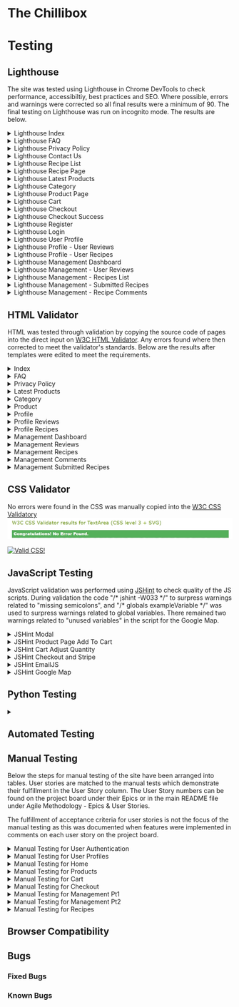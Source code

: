 # The Chillibox
# Testing

## Lighthouse

The site was tested using Lighthouse in Chrome DevTools to check performance, accessibiltiy, best practices and SEO. Where possible, errors and warnings were corrected so all final results were a minimum of 90. The final testing on Lighthouse was run on incognito mode. The results are below.

<details>
<summary>Lighthouse Index</summary>

![Index](readme-docs/testing/lighthouse_index.webp)
</details>

<details>
<summary>Lighthouse FAQ</summary>

![FAQ](readme-docs/testing/lighthouse_faq.webp)
</details>

<details>
<summary>Lighthouse Privacy Policy</summary>

![Privacy Policy](readme-docs/testing/lighthouse_privacy.webp)
</details>

<details>
<summary>Lighthouse Contact Us</summary>

![Contact Us](readme-docs/testing/lighthouse_contact.webp)
</details>

<details>
<summary>Lighthouse Recipe List</summary>

![Recipe List](readme-docs/testing/lighthouse_recipe_list.webp)
</details>

<details>
<summary>Lighthouse Recipe Page</summary>

![Recipe Page](readme-docs/testing/lighthouse_recipe.webp)
</details>

<details>
<summary>Lighthouse Latest Products</summary>

![Latest](readme-docs/testing/lighthouse_latest.webp)
</details>

<details>
<summary>Lighthouse Category</summary>

![Category](readme-docs/testing/lighthouse_category.webp)
</details>

<details>
<summary>Lighthouse Product Page</summary>

![Product](readme-docs/testing/lighthouse_product.webp)
</details>

<details>
<summary>Lighthouse Cart</summary>

![Cart](readme-docs/testing/lighthouse_cart.webp)
</details>

<details>
<summary>Lighthouse Checkout</summary>

![Checkout](readme-docs/testing/lighthouse_checkout.webp)
</details>

<details>
<summary>Lighthouse Checkout Success</summary>

![Checkout Success](readme-docs/testing/lighthouse_checkout_success.webp)
</details>

<details>
<summary>Lighthouse Register</summary>

![Register](readme-docs/testing/lighthouse_register.webp)
</details>

<details>
<summary>Lighthouse Login</summary>

![Login](readme-docs/testing/lighthouse_login.webp)
</details>

<details>
<summary>Lighthouse User Profile</summary>

![Profile](readme-docs/testing/lighthouse_profile.webp)
</details>

<details>
<summary>Lighthouse Profile - User Reviews</summary>

![Profile Reviews](readme-docs/testing/lighthouse_profile_reviews.webp)
</details>

<details>
<summary>Lighthouse Profile - User Recipes</summary>

![Profile Recipes](readme-docs/testing/lighthouse_profile_recipes.webp)
</details>

<details>
<summary>Lighthouse Management Dashboard</summary>

![Management](readme-docs/testing/lighthouse_management.webp)
</details>

<details>
<summary>Lighthouse Management - User Reviews</summary>

![Management Reviews](readme-docs/testing/lighthouse_management_reviews.webp)
</details>

<details>
<summary>Lighthouse Management - Recipes List</summary>

![Management Recipes](readme-docs/testing/lighthouse_management_recipe_list.webp)
</details>

<details>
<summary>Lighthouse Management - Submitted Recipes</summary>

![Management Submitted Recipes](readme-docs/testing/lighthouse_management_submitted.webp)
</details>

<details>
<summary>Lighthouse Management - Recipe Comments</summary>

![Comments](readme-docs/testing/lighthouse_management_comments.webp)
</details>


## HTML Validator

HTML was tested through validation by copying the source code of pages into the direct input on [W3C HTML Validator](https://validator.w3.org/#validate_by_input).
Any errors found where then corrected to meet the validator's standards. Below are the results after templates were edited to meet the requirements.

<details>
<summary>Index</summary>

![Index](readme-docs/testing/validate_index.webp)
</details>

<details>
<summary>FAQ</summary>

![FAQ](readme-docs/testing/validate_faq.webp)
</details>

<details>
<summary>Privacy Policy</summary>

![Privacy Policy](readme-docs/testing/validate_privacy.webp)
</details>

<details>
<summary>Latest Products</summary>

![Latest Products](readme-docs/testing/validate_latest.webp)
</details>

<details>
<summary>Category</summary>

![Category](readme-docs/testing/validate_category.webp)
</details>

<details>
<summary>Product</summary>

![Product](readme-docs/testing/validate_product.webp)
</details>

<details>
<summary>Profile</summary>

![Profile](readme-docs/testing/validate_profile.webp)
</details>

<details>
<summary>Profile Reviews</summary>

![Profile Reviews](readme-docs/testing/validate_profile_reviews.webp)
</details>

<details>
<summary>Profile Recipes</summary>

![Profile Recipes](readme-docs/testing/validate_profile_recipe.webp)
</details>

<details>
<summary>Management Dashboard</summary>

![Management Dashboard](readme-docs/testing/validate_mgmt_products.webp)
</details>

<details>
<summary>Management Reviews</summary>

![Management Reviews](readme-docs/testing/validate_mgmt_reviews.webp)
</details>

<details>
<summary>Management Recipes</summary>

![Management Recipes](readme-docs/testing/validate_mgmt_recipes.webp)
</details>

<details>
<summary>Management Comments</summary>

![Management Comments](readme-docs/testing/validate_mgmt_comments.webp)
</details>

<details>
<summary>Management Submitted Recipes</summary>

![Submitted Recipes](readme-docs/testing/validate_mgmt_submitted.webp)
</details>


## CSS Validator

No errors were found in the CSS was manually copied into the [W3C CSS Validatory](https://jigsaw.w3.org/css-validator/validator)
![CSS Validation](readme-docs/testing/validate_css.webp)

<p>
    <a href="http://jigsaw.w3.org/css-validator/check/referer">
        <img style="border:0;width:88px;height:31px"
            src="http://jigsaw.w3.org/css-validator/images/vcss-blue"
            alt="Valid CSS!" />
    </a>
</p>


## JavaScript Testing

JavaScript validation was performed using [JSHint](https://jshint.com/) to check quality of the JS scripts. During validation the code "/* jshint -W033 *\/" to surpress warnings related to "missing semicolons", and "/\* globals exampleVariable */" was used to surpress warnings related to global variables. There remained two warnings related to "unused variables" in the script for the Google Map.

<details>
<summary>JSHint Modal</summary>

![Modal](readme-docs/testing/jshint_modal.webp)
</details>

<details>
<summary>JSHint Product Page Add To Cart</summary>

![Product](readme-docs/testing/jshint_product_page.webp)
</details>

<details>
<summary>JSHint Cart Adjust Quantity</summary>

![Cart](readme-docs/testing/jshint_cart_quantity.webp)
</details>

<details>
<summary>JSHint Checkout and Stripe</summary>

![Stripe](readme-docs/testing/jshint_stripe.webp)
</details>

<details>
<summary>JSHint EmailJS</summary>

![EmailJS](readme-docs/testing/jshint_emailjs.webp)
</details>

<details>
<summary>JSHint Google Map</summary>

![Map](readme-docs/testing/jshint_gmap.webp)
</details>


## Python Testing

<details>
<summary></summary>

![]()
</details>

## Automated Testing

## Manual Testing
Below the steps for manual testing of the site have been arranged into tables. User stories are matched to the manual tests which demonstrate their fulfillment in the User Story column. The User Story numbers can be found on the project board under their Epics or in the main README file under Agile Methodology - Epics & User Stories.

The fulfillment of acceptance criteria for user stories is not the focus of the manual testing as this was documented when features were implemented in comments on each user story on the project board.

<details>
<summary>Manual Testing for User Authentication</summary>

![User Authentication](readme-docs/testing/testing_allauth.webp)
</details>

<details>
<summary>Manual Testing for User Profiles</summary>

![User Profiles](readme-docs/testing/testing_profiles.webp)
</details>

<details>
<summary>Manual Testing for Home</summary>

![Home](readme-docs/testing/testing_home.webp)
</details>

<details>
<summary>Manual Testing for Products</summary>

![Products](readme-docs/testing/testing_products.webp)
</details>

<details>
<summary>Manual Testing for Cart</summary>

![Cart](readme-docs/testing/testing_cart.webp)
</details>

<details>
<summary>Manual Testing for Checkout</summary>

![Checkout](readme-docs/testing/testing_checkout.webp)
</details>

<details>
<summary>Manual Testing for Management Pt1</summary>

![Managment Pt1](readme-docs/testing/testing_management.webp)
</details>

<details>
<summary>Manual Testing for Management Pt2</summary>

![Management Pt2](readme-docs/testing/testing_management_2.webp)
</details>

<details>
<summary>Manual Testing for Recipes</summary>

![Recipes](readme-docs/testing/testing_recipes.webp)
</details>


## Browser Compatibility

## Bugs
### Fixed Bugs

### Known Bugs